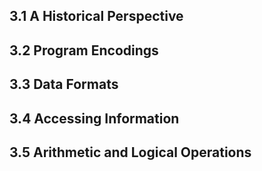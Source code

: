 ## 3.1 A Historical Perspective



## 3.2 Program Encodings



## 3.3 Data Formats



## 3.4 Accessing Information



## 3.5 Arithmetic and Logical Operations

